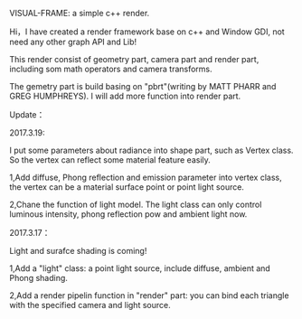 VISUAL-FRAME: a simple c++ render.

Hi，I have created a render framework base on c++ and Window GDI, not need any other graph API and Lib!

This render consist of geometry part, camera part and render part, including som math operators and camera transforms.

The gemetry part is build basing on "pbrt"(writing by MATT PHARR and GREG HUMPHREYS). I will add more function into render part.

Update：

2017.3.19:

I put some parameters about radiance into shape part, such as Vertex class. So the vertex can reflect some material feature easily.

1,Add diffuse, Phong reflection and emission parameter into vertex class, the vertex can be a material surface point or point light source.

2,Chane the function of light model. The light class can only control luminous intensity, phong reflection pow and ambient light now.


2017.3.17：

Light and surafce shading is coming!

1,Add a "light" class: a point light source, include diffuse, ambient and Phong shading.

2,Add a render pipelin function in "render" part: you can bind each triangle with the specified camera and light source.


